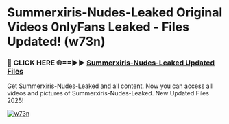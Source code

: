 # Summerxiris-Nudes-Leaked Original Videos 0nlyFans Leaked - Files Updated! (w73n)

<h3>🔴 CLICK HERE 🌐==►► <a href="https://tinyurl.com/5h6xmrr3" rel="nofollow">Summerxiris-Nudes-Leaked Updated Files</a></h3>

Get Summerxiris-Nudes-Leaked and all content. Now you can access all videos and pictures of Summerxiris-Nudes-Leaked. New Updated Files 2025!

[![w73n](https://i.imgur.com/KVD873Z.gif)](https://tinyurl.com/5h6xmrr3)
